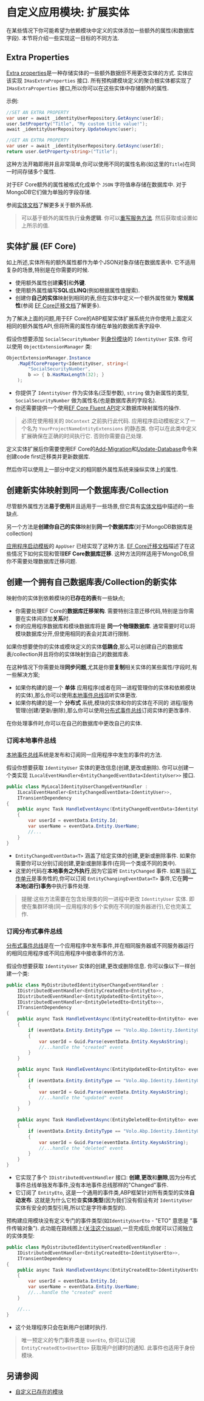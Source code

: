 # 自定义应用模块: 扩展实体

在某些情况下你可能希望为依赖模块中定义的实体添加一些额外的属性(和数据库字段). 本节将介绍一些实现这一目标的不同方法.

## Extra Properties

[Extra properties](Entities.md)是一种存储实体的一些额外数据但不用更改实体的方式. 实体应该实现 `IHasExtraProperties` 接口. 所有预构建模块定义的聚合根实体都实现了 `IHasExtraProperties` 接口,所以你可以在这些实体中存储额外的属性.

示例:

````csharp
//SET AN EXTRA PROPERTY
var user = await _identityUserRepository.GetAsync(userId);
user.SetProperty("Title", "My custom title value!");
await _identityUserRepository.UpdateAsync(user);

//GET AN EXTRA PROPERTY
var user = await _identityUserRepository.GetAsync(userId);
return user.GetProperty<string>("Title");
````

这种方法开箱即用并且非常简单,你可以使用不同的属性名称(如这里的`Title`)在同一时间存储多个属性.

对于EF Core额外的属性被格式化成单个 `JSON` 字符值串存储在数据库中. 对于MongoDB它们做为单独的字段存储.

参阅[实体文档](Entities.md)了解更多关于额外系统.

> 可以基于额外的属性执行**业务逻辑**. 你可以[重写服务方法](Customizing-Application-Modules-Overriding-Services.md). 然后获取或设置如上所示的值.

## 实体扩展 (EF Core)

如上所述,实体所有的额外属性都作为单个JSON对象存储在数据库表中. 它不适用复杂的场景,特别是在你需要的时候.

* 使用额外属性创建**索引**和**外键**.
* 使用额外属性编写**SQL**或**LINQ**(例如根据属性值搜索).
* 创建你**自己的实体**映射到相同的表,但在实体中定义一个额外属性做为 **常规属性**(参阅 [EF Core迁移文档](Entity-Framework-Core-Migrations.md)了解更多).

为了解决上面的问题,用于EF Core的ABP框架实体扩展系统允许你使用上面定义相同的额外属性API,但将所需的属性存储在单独的数据库表字段中.

假设你想要添加 `SocialSecurityNumber` 到[身份模块](Modules/Identity.md)的 `IdentityUser` 实体. 你可以使用 `ObjectExtensionManager` 类:

````csharp
ObjectExtensionManager.Instance
    .MapEfCoreProperty<IdentityUser, string>(
        "SocialSecurityNumber",
        b => { b.HasMaxLength(32); }
    );
````

* 你提供了 `IdentityUser` 作为实体名(泛型参数), `string` 做为新属性的类型, `SocialSecurityNumber` 做为属性名(也是数据库表的字段名).
* 你还需要提供一个使用[EF Core Fluent API](https://docs.microsoft.com/en-us/ef/core/modeling/entity-properties)定义数据库映射属性的操作.

> 必须在使用相关的 `DbContext` 之前执行此代码. 应用程序启动模板定义了一个名为 `YourProjectNameEntityExtensions` 的静态类. 你可以在此类中定义扩展确保在正确的时间执行它. 否则你需要自己处理.

定义实体扩展后你需要使用EF Core的[Add-Migration](https://docs.microsoft.com/en-us/ef/core/miscellaneous/cli/powershell#add-migration)和[Update-Database](https://docs.microsoft.com/en-us/ef/core/miscellaneous/cli/powershell#update-database)命令来创建code first迁移类并更新数据库.

然后你可以使用上一部分中定义的相同额外属性系统来操纵实体上的属性.

## 创建新实体映射到同一个数据库表/Collection

尽管额外属性方法**易于使用**并且适用于一些场景,但它具有[实体文档](Entities.md)中描述的一些缺点.

另一个方法是**创建你自己的实体**映射到**同一个数据库库**(对于MongoDB数据库是collection)

[应用程序启动模板](Startup-Templates/Application.md)的 `AppUser` 已经实现了这种方法. [EF Core迁移文档](Entity-Framework-Core-Migrations.md)描述了在这些情况下如何实现和管理**EF Core数据库迁移**. 这种方法同样适用于MongoDB,但你不需要处理数据库迁移问题.

## 创建一个拥有自己数据库表/Collection的新实体

映射你的实体到依赖模块的**已存在的表**有一些缺点;

* 你需要处理EF Core的**数据库迁移架构**. 需要特别注意迁移代码,特别是当你需要在实体间添加**关系**时.
* 你的应用程序数据库和模块数据库将是 **同一个物理数据库**. 通常需要时可以将模块数据库分开,但使用相同的表会对其进行限制.

如果你想要使你的实体或模块定义的实体**低耦合**,那么可以创建自己的数据库表/collection并且将你的实体映射到自己的数据库表.

在这种情况下你需要处理**同步问题**,尤其是你要**复制**相关实体的某些属性/字段时,有一些解决方案;

* 如果你构建的是一个 **单体** 应用程序(或者在同一进程管理你的实体和依赖模块的实体),那么你可以使用[本地事件总线](Local-Event-Bus.md)监听实体更改.
* 如果你构建的是一个 **分布式** 系统,模块的实体和你的实体在不同的 进程/服务 管理(创建/更新/删除),那么你可以使用[分布式事件总线](Distributed-Event-Bus.md)订阅实体的更改事件.

在你处理事件时,你可以在自己的数据库中更改自己的实体.

### 订阅本地事件总线

[本地事件总线](Local-Event-Bus.md)系统是发布和订阅同一应用程序中发生的事件的方法.

假设你想要获取 `IdentityUser` 实体的更改信息(创建,更改或删除). 你可以创建一个类实现 `ILocalEventHandler<EntityChangedEventData<IdentityUser>>` 接口.

````csharp
public class MyLocalIdentityUserChangeEventHandler :
    ILocalEventHandler<EntityChangedEventData<IdentityUser>>,
    ITransientDependency
{
    public async Task HandleEventAsync(EntityChangedEventData<IdentityUser> eventData)
    {
        var userId = eventData.Entity.Id;
        var userName = eventData.Entity.UserName;
        //...
    }
}
````

* `EntityChangedEventData<T>` 涵盖了给定实体的创建,更新或删除事件. 如果你需要你可以分别订阅创建,更新或删除事件(在同一个类或不同的类中).
* 这里的代码在**本地事务之外执行**,因为它监听 `EntityChanged` 事件. 如果当前[工作单元](Unit-Of-Work.md)是事务性的,你可以订阅 `EntityChangingEventData<T>` 事件,它在**同一本地(进行)事务**中执行事件处理.

> 提醒:这些方法需要在包含处理类的同一进程中更改 `IdentityUser` 实体. 即使在集群环境(同一应用程序的多个实例在不同的服务器进行),它也完美工作.

### 订阅分布式事件总线

[分布式事件总线](Distributed-Event-Bus.md)是在一个应用程序中发布事件,并在相同服务器或不同服务器运行的相同应用程序或不同应用程序中接收事件的方法.

假设你想要获取 `IdentityUser` 实体的创建,更改或删除信息. 你可以像以下一样创建一个类:

````csharp
public class MyDistributedIdentityUserChangeEventHandler :
    IDistributedEventHandler<EntityCreatedEto<EntityEto>>,
    IDistributedEventHandler<EntityUpdatedEto<EntityEto>>,
    IDistributedEventHandler<EntityDeletedEto<EntityEto>>,
    ITransientDependency
{
    public async Task HandleEventAsync(EntityCreatedEto<EntityEto> eventData)
    {
        if (eventData.Entity.EntityType == "Volo.Abp.Identity.IdentityUser")
        {
            var userId = Guid.Parse(eventData.Entity.KeysAsString);
            //...handle the "created" event
        }
    }

    public async Task HandleEventAsync(EntityUpdatedEto<EntityEto> eventData)
    {
        if (eventData.Entity.EntityType == "Volo.Abp.Identity.IdentityUser")
        {
            var userId = Guid.Parse(eventData.Entity.KeysAsString);
            //...handle the "updated" event
        }
    }

    public async Task HandleEventAsync(EntityDeletedEto<EntityEto> eventData)
    {
        if (eventData.Entity.EntityType == "Volo.Abp.Identity.IdentityUser")
        {
            var userId = Guid.Parse(eventData.Entity.KeysAsString);
            //...handle the "deleted" event
        }
    }
}
````

* 它实现了多个 `IDistributedEventHandler` 接口: **创建**,**更改**和**删除**,因为分布式事件总线单独发布事件,没有本地事件总线那样的"Changed"事件.
* 它订阅了 `EntityEto`, 这是一个通用的事件类,ABP框架针对所有类型的实体**自动发布**. 这就是为什么它检查**实体类型**(因为我们没有假设有对 `IdentityUser` 实体有安全的类型引用,所以它是字符串类型的).

预构建应用模块没有定义专门的事件类型(如`IdentityUserEto` - "ETO" 意思是 "事件传输对象"). 此功能在路线图上([关注这个issue](https://github.com/abpframework/abp/issues/3033)),一旦完成后,你就可以订阅独立的实体类型:

````csharp
public class MyDistributedIdentityUserCreatedEventHandler :
    IDistributedEventHandler<EntityCreatedEto<IdentityUserEto>>,
    ITransientDependency
{
    public async Task HandleEventAsync(EntityCreatedEto<IdentityUserEto> eventData)
    {
        var userId = eventData.Entity.Id;
        var userName = eventData.Entity.UserName;
        //...handle the "created" event
    }

    //...
}
````

* 这个处理程序只会在新用户创建时执行.

> 唯一预定义的专门事件类是 `UserEto`, 你可以订阅 `EntityCreatedEto<UserEto>` 获取用户创建时的通知. 此事件也适用于身份模块.

## 另请参阅

* [自定义已存在的模块](Customizing-Application-Modules-Guide.md)